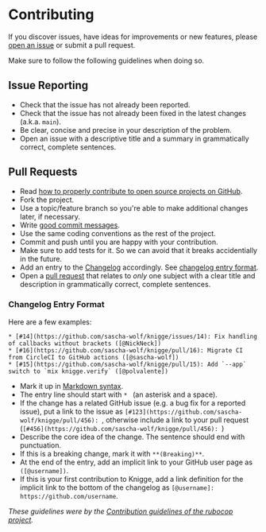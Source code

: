# Contributing

If you discover issues, have ideas for improvements or new features,
please [open an issue](https://github.com/sascha-wolf/knigge/issues)
or submit a pull request.

Make sure to follow the following guidelines when doing so.

## Issue Reporting

* Check that the issue has not already been reported.
* Check that the issue has not already been fixed in the latest changes
  (a.k.a. `main`).
* Be clear, concise and precise in your description of the problem.
* Open an issue with a descriptive title and a summary in grammatically correct,
  complete sentences.

## Pull Requests

* Read [how to properly contribute to open source projects on GitHub](https://www.gun.io/blog/how-to-github-fork-branch-and-pull-request).
* Fork the project.
* Use a topic/feature branch so you're able to make additional changes later, if necessary.
* Write [good commit messages](https://chris.beams.io/posts/git-commit/).
* Use the same coding conventions as the rest of the project.
* Commit and push until you are happy with your contribution.
* Make sure to add tests for it. So we can avoid that it breaks accidentially in the future.
* Add an entry to the [Changelog](CHANGELOG.md) accordingly. See [changelog entry format](#changelog-entry-format).
* Open a [pull request](https://help.github.com/articles/about-pull-requests) that relates to *only* one subject with a clear title
  and description in grammatically correct, complete sentences.

### Changelog Entry Format

Here are a few examples:

```
* [#14](https://github.com/sascha-wolf/knigge/issues/14): Fix handling of callbacks without brackets ([@NickNeck])
* [#16](https://github.com/sascha-wolf/knigge/pull/16): Migrate CI from CircleCI to GitHub actions ([@sascha-wolf])
* [#15](https://github.com/sascha-wolf/knigge/pull/15): Add `--app` switch to `mix knigge.verify` ([@polvalente])
```

* Mark it up in [Markdown syntax](https://daringfireball.net/projects/markdown/syntax).
* The entry line should start with `* ` (an asterisk and a space).
* If the change has a related GitHub issue (e.g. a bug fix for a reported issue), put a link to the issue as `[#123](https://github.com/sascha-wolf/knigge/pull/456): `,
  otherwise include a link to your pull request (`[#456](https://github.com/sascha-wolf/knigge/pull/456): `)
* Describe the core idea of the change. The sentence should end with punctuation.
* If this is a breaking change, mark it with `**(Breaking)**`.
* At the end of the entry, add an implicit link to your GitHub user page as `([@username])`.
* If this is your first contribution to Knigge, add a link definition for the implicit link to the bottom of the changelog as `[@username]: https://github.com/username`.

*These guidelines were by the [Contribution guidelines of the rubocop project](https://github.com/rubocop/rubocop/blob/master/CONTRIBUTING.md).*

